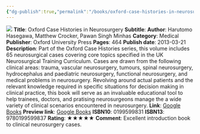 ```yaml
---
{"dg-publish":true,"permalink":"/books/oxford-case-histories-in-neurosurgery/","title":"Oxford Case Histories in Neurosurgery","tags":["book","Oxford"],"created":"2023-11-11T11:09:47.531-08:00","updated":"2023-11-11T11:10:19.189-08:00"}
---
```


![](http://books.google.com/books/content?id=y9H8OzM3niUC&printsec=frontcover&img=1&zoom=1&edge=curl&source=gbs_api)
**Title**: Oxford Case Histories in Neurosurgery
**Subtitle**: 
**Author**: Harutomo Hasegawa, Matthew Crocker, Pawan Singh Minhas
**Category**: Medical
**Publisher**: Oxford University Press
**Pages**: 464
**Publish date**: 2013-03-21
**Description**: Part of the Oxford Case Histories series, this volume includes 65 neurosurgical cases covering core topics specified in the UK Neurosurgical Training Curriculum. Cases are drawn from the following clinical areas: trauma, vascular neurosurgery, tumours, spinal neurosurgery, hydrocephalus and paediatric neurosurgery, functional neurosurgery, and medical problems in neurosurgery. Revolving around actual patients and the relevant knowledge required in specific situations for decision making in clinical practice, this book will serve as an invaluable educational tool to help trainees, doctors, and pratising neurosurgeons manage the a wide variety of clinical scenarios encountered in neurosurgery.
**Link**: [Google Books](https://books.google.com/books/about/Oxford_Case_Histories_in_Neurosurgery.html?hl=&id=y9H8OzM3niUC)
**Preview link**: [Google Books](http://books.google.com/books?id=y9H8OzM3niUC&printsec=frontcover&dq=oxford+case+histories+in+neurosurgery&hl=&as_pt=BOOKS&cd=1&source=gbs_api)
**ISBN10**: 0199599831
**ISBN13**: 9780199599837
**Rating**: ★★★★★
**Comment**: Excellent introduction book to clinical neurosurgery cases.
